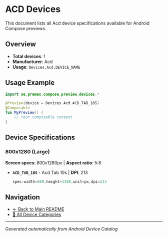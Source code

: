 # ACD Devices

This document lists all Acd device specifications available for Android Compose previews.

## Overview

- **Total devices**: 1
- **Manufacturer**: Acd
- **Usage**: `Devices.Acd.DEVICE_NAME`

## Usage Example

```kotlin
import se.premex.compose.preview.devices.*

@Preview(device = Devices.Acd.ACD_TAB_10S)
@Composable
fun MyPreview() {
    // Your composable content
}
```

## Device Specifications

### 800x1280 (Large)

**Screen specs**: 800x1280px | **Aspect ratio**: 5:8

- **`ACD_TAB_10S`** - Acd Tab 10s | **DPI**: 213
  ```kotlin
  spec:width=800,height=1280,unit=px,dpi=213
  ```

## Navigation

- [← Back to Main README](../../README.md)
- [📱 All Device Categories](../README.md)

---
*Generated automatically from Android Device Catalog*
